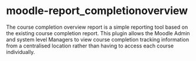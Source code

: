 # moodle-report_completionoverview
The course completion overview report is a simple reporting tool based on the existing course completion report. This plugin allows the Moodle Admin and system level Managers to view course completion tracking information from a centralised location rather than having to access each course individually.
